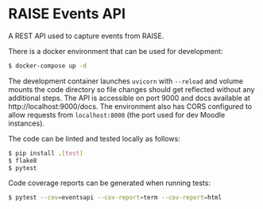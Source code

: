 # RAISE Events API

A REST API used to capture events from RAISE.

There is a docker environment that can be used for development:

```bash
$ docker-compose up -d
```

The development container launches `uvicorn` with `--reload` and volume mounts the code directory so file changes should get reflected without any additional steps. The API is accessible on port 9000 and docs available at http://localhost:9000/docs. The environment also has CORS configured to allow requests from `localhost:8000` (the port used for dev Moodle instances).

The code can be linted and tested locally as follows:

```bash
$ pip install .[test]
$ flake8
$ pytest
```

Code coverage reports can be generated when running tests:

```bash
$ pytest --cov=eventsapi --cov-report=term --cov-report=html
```
